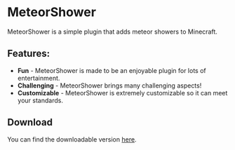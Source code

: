 # MeteorShower

MeteorShower is a simple plugin that adds meteor showers to Minecraft.

## Features:

* **Fun** - MeteorShower is made to be an enjoyable plugin for lots of entertainment.
* **Challenging** - MeteorShower brings many challenging aspects!
* **Customizable** - MeteorShower is extremely customizable so it can meet your standards.

## Download
You can find the downloadable version [here](https://github.com/Constrasim/MeteorShower/releases/tag/1.0).
